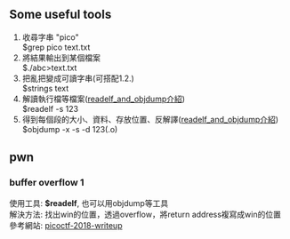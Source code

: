 ## Some useful tools
1. 收尋字串 "pico"  
  $grep pico text.txt
2. 將結果輸出到某個檔案  
  $./abc>text.txt
3. 把亂把變成可讀字串(可搭配1.2.)  
  $strings text  
4. 解讀執行檔等檔案([readelf_and_objdump介紹](./Knowledges/readelf_and_objdump.md))  
  $readelf -s 123  
5. 得到每個段的大小、資料、存放位置、反解譯([readelf_and_objdump介紹](./Knowledges/readelf_and_objdump.md))  
  $objdump -x -s -d 123(.o)  

## pwn
### buffer overflow 1
使用工具: <b>$readelf</b>, 也可以用objdump等工具  
解決方法: 找出win的位置，透過overflow，將return address複寫成win的位置  
參考網站: [picoctf-2018-writeup](https://github.com/PlatyPew/picoctf-2018-writeup/tree/master/Binary%20Exploitation/buffer%20overflow%201)  
